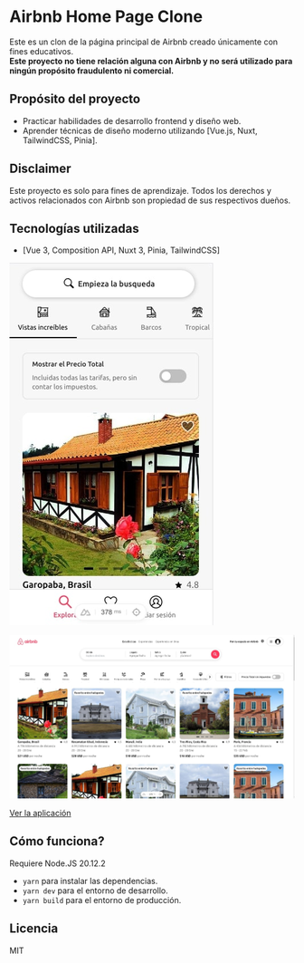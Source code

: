 # Airbnb Home Page Clone

Este es un clon de la página principal de Airbnb creado únicamente con fines educativos.  
**Este proyecto no tiene relación alguna con Airbnb y no será utilizado para ningún propósito fraudulento ni comercial.**

## Propósito del proyecto
- Practicar habilidades de desarrollo frontend y diseño web.
- Aprender técnicas de diseño moderno utilizando [Vue.js, Nuxt, TailwindCSS, Pinia].

## Disclaimer
Este proyecto es solo para fines de aprendizaje. Todos los derechos y activos relacionados con Airbnb son propiedad de sus respectivos dueños.  

## Tecnologías utilizadas
- [Vue 3, Composition API, Nuxt 3, Pinia, TailwindCSS]

![Captura Version Mobile](./readme-static/mobile.jpg)

![Captura Version Desktop](./readme-static/desktop.jpg)

[Ver la aplicación](https://)

## Cómo funciona?

Requiere Node.JS 20.12.2

* `yarn` para instalar las dependencias.
* `yarn dev` para el entorno de desarrollo.
* `yarn build` para el entorno de producción.

## Licencia 

MIT
